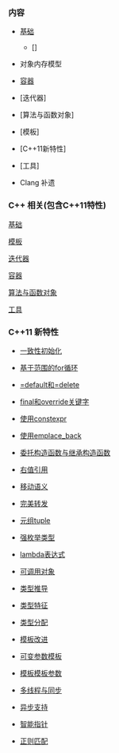 
### 内容

* [基础](ch01)
    * []

* 对象内存模型


* [容器](ch02)

* [迭代器]

* [算法与函数对象]

* [模板]

* [C++11新特性]

* [工具]


* Clang 补遗


### C++ 相关(包含C++11特性)

[基础](01_基础/README.md)

[模板](02_模板/README.md)

[迭代器](03_迭代器/README.md)

[容器](04_容器/README.md)

[算法与函数对象](05_算法与函数对象/README.md)

[工具](06_工具/README.md)


### C++11 新特性

- [一致性初始化](10_C++11/小则/一致性初始化.md)
- [基于范围的for循环](10_C++11/小则/基于范围的for循环.md)
- [=default和=delete](10_C++11/小则/=default和=delete.md)
- [final和override关键字](10_C++11/小则/final和override关键字.md)
- [使用constexpr](10_C++11/小则/constexpr使用.md)
- [使用emplace_back](10_C++11/小则/emplace_back使用.md)
- [委托构造函数与继承构造函数](10_C++11/小则/委托构造函数和继承构造函数.md)

- [右值引用](10_C++11/小则/右值引用.md)
- [移动语义](10_C++11/小则/移动语义.md)
- [完美转发](10_C++11/小则/完美转发.md)

- [元组tuple](10_C++11/小则/元组.md)

- [强枚举类型](10_C++11/小则/强枚举类型.md)

- [lambda表达式](10_C++11/小则/lambda表达式.md)
- [可调用对象](10_C++11/可调用对象/README.md)

- [类型推导](10_C++11/类型推导/README.md)
- [类型特征](10_C++11/类型特征/README.md)
- [类型分配](10_C++11/类型分配/README.md)

- [模板改进](模板/模板改进.md)
- [可变参数模板](模板/README.md#可变参数模板)
- [模板模板参数](模板/模板模板参数.md)

- [多线程与同步](10_C++11/多线程与同步/README.md)
- [异步支持](10_C++11/异步支持/README.md)

- [智能指针](10_C++11/智能指针/README.md)

- [正则匹配](10_C++11/正则匹配/README.md)
